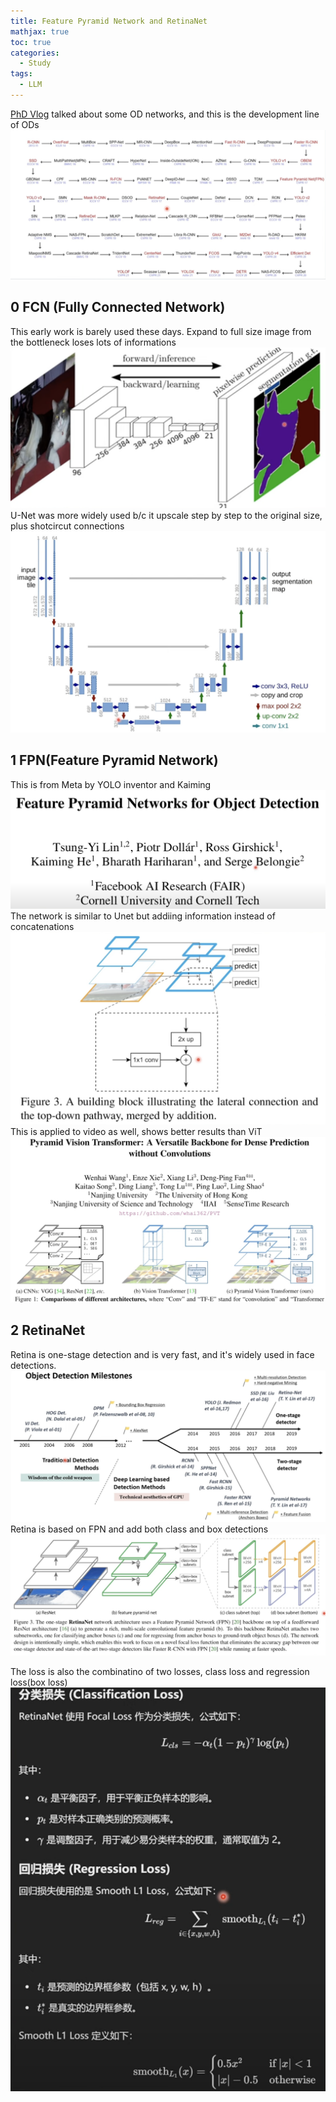 ```yaml
---
title: Feature Pyramid Network and RetinaNet
mathjax: true
toc: true
categories:
  - Study
tags:
  - LLM
---
```


[PhD Vlog](https://www.youtube.com/watch?v=PPKebaSsYWc) talked about some OD networks, and this is the development line of ODs
![Alt text](/assets/images/2024/24-05-28-FPN_files/all.png)

## 0 FCN (Fully Connected Network)
This early work is barely used these days. Expand to full size image from the bottleneck loses lots of informations 
![Alt text](/assets/images/2024/24-05-28-FPN_files/fcn.png)
U-Net was more widely used b/c it upscale step by step to the original size, plus shotcircut connections
![Alt text](/assets/images/2024/24-05-28-FPN_files/unet.png)
## 1 FPN(Feature Pyramid Network)
This is from Meta by YOLO inventor and Kaiming
![Alt text](/assets/images/2024/24-05-28-FPN_files/fpnpaper.png)
The network is similar to Unet but addiing information instead of concatenations
![Alt text](/assets/images/2024/24-05-28-FPN_files/fpn.png)
This is applied to video as well, shows better results than ViT
![Alt text](/assets/images/2024/24-05-28-FPN_files/fpnvideo.png)
## 2 RetinaNet
Retina is one-stage detection and is very fast, and it's widely used in face detections.
![Alt text](/assets/images/2024/24-05-28-FPN_files/milestones.png)
Retina is based on FPN and add both class and box detections
![Alt text](/assets/images/2024/24-05-28-FPN_files/retina.png)

The loss is also the combinatino of two losses, class loss and regression loss(box loss)
![Alt text](/assets/images/2024/24-05-28-FPN_files/loss.png) 
